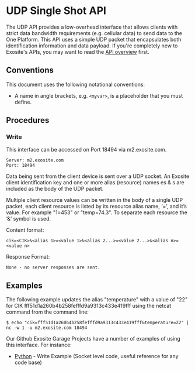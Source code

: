 # UDP Single Shot API

The UDP API provides a low-overhead interface that allows clients with strict data bandwidth requirements (e.g. cellular data) to send data to the One Platform. This API uses a simple UDP packet that encapsulates both identification information and data payload. If you're completely new to Exosite's APIs, you may want to read the [API       overview](../README.md) first.

## Conventions

This document uses the following notational conventions:

* A name in angle brackets, e.g. `<myvar>`, is a placeholder that you must define.

## Procedures

### Write 

This interface can be accessed on Port 18494 via m2.exosite.com.

```
Server: m2.exosite.com
Port: 18494
```

Data being sent from the client device is sent over a UDP socket. An Exosite client identification key <CIK> and one or more alias (resource) names <alias>es & <value>s are included as the body of the UDP packet.

Multiple client resource values can be written in the body of a single UDP packet, each client resource is listed by its resource alias name, ‘=’, and it’s value. For example "1=453" or "temp=74.3". To separate each resource the ‘&’ symbol is used.

Content format:

```
cik=<CIK>&<alias 1>=<value 1>&<alias 2...>=<value 2...>&<alias n>=<value n>
```

Response Format:

```
None - no server responses are sent.
```

## Examples

The following example updates the alias "temperature" with a value of "22" for CIK fff51d1a260b4b258fefffd9a9313c433e419fff using the netcat command from the command line:

```
$ echo "cik=fff51d1a260b4b258fefffd9a9313c433e419fff&temperature=22" | nc -w 1 -u m2.exosite.com 18494
```

Our Github Exosite Garage Projects have a number of examples of using this interface. For instance:

* [Python](https://github.com/exosite-garage/udp_single_shot) - Write Example (Socket level code, useful reference for any code base)

